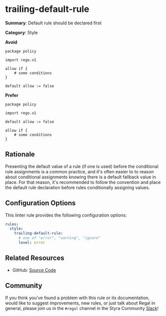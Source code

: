 # trailing-default-rule

**Summary**: Default rule should be declared first

**Category**: Style

**Avoid**
```rego
package policy

import rego.v1

allow if {
    # some conditions
}

default allow := false
```

**Prefer**
```rego
package policy

import rego.v1

default allow := false

allow if {
    # some conditions
}
```

## Rationale

Presenting the default value of a rule (if one is used) before the conditional rule assignments is a common practice,
and it's often easier to to reason about conditional assignments knowing there is a default fallback value in place.
For that reason, it's recommended to follow the convention and place the default rule declaration before rules
conditionally assigning values.

## Configuration Options

This linter rule provides the following configuration options:

```yaml
rules:
  style:
    trailing-default-rule:
      # one of "error", "warning", "ignore"
      level: error
```

## Related Resources

- GitHub: [Source Code](https://github.com/StyraInc/regal/blob/main/bundle/regal/rules/style/trailing-default-rule/trailing_default_rule.rego)

## Community

If you think you've found a problem with this rule or its documentation, would like to suggest improvements, new rules,
or just talk about Regal in general, please join us in the `#regal` channel in the Styra Community
[Slack](https://communityinviter.com/apps/styracommunity/signup)!
